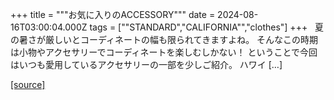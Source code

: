 +++
title = """お気に入りのACCESSORY"""
date = 2024-08-16T03:00:04.000Z
tags = ["\"STANDARD","CALIFORNIA\"","clothes"]
+++
  夏の暑さが厳しいとコーディネートの幅も限られてきますよね。 そんなこの時期は小物やアクセサリーでコーディネートを楽しむしかない！ ということで今回はいつも愛用しているアクセサリーの一部を少しご紹介。 ハワイ \[…\]

[[source]](https://www.standardcalifornia.com/blog/47942.html)
